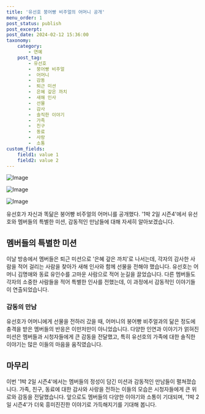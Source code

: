 ```yaml
---
title: '유선호 붕어빵 비주얼의 어머니 공개'
menu_order: 1
post_status: publish
post_excerpt: 
post_date: 2024-02-12 15:36:00
taxonomy:
    category:
        - 연예
    post_tag:
        - 유선호
        -  붕어빵 비주얼
        -  어머니
        -  감동
        -  퇴근 미션
        -  은혜 갚은 까치
        -  새해 인사
        -  선물
        -  감사
        -  솔직한 이야기
        -  가족
        -  친구
        -  동료
        -  사랑
        -  소통
custom_fields:
    field1: value 1
    field2: value 2
---
```


![Image](https://ssl.pstatic.net/mimgnews/image/311/2024/02/12/0001690641_001_20240212075101284.jpg?type=w540)

![Image](https://mimgnews.pstatic.net/image/311/2024/02/12/0001690641_002_20240212075101328.jpg?type=w540)

![Image](https://ssl.pstatic.net/mimgnews/image/311/2024/02/12/0001690641_003_20240212075101369.jpg?type=w540)

유선호가 자신과 똑닮은 붕어빵 비주얼의 어머니를 공개했다. '1박 2일 시즌4'에서 유선호와 멤버들의 특별한 미션, 감동적인 만남들에 대해 자세히 알아보겠습니다.
## 멤버들의 특별한 미션
이날 방송에서 멤버들은 퇴근 미션으로 '은혜 갚은 까치'로 나서는데, 각자의 감사한 사람을 적어 걸리는 사람을 찾아가 새해 인사와 함께 선물을 전해야 했습니다. 유선호는 어머니 김명애와 동료 유인수를 고마운 사람으로 적어 눈길을 끌었습니다. 다른 멤버들도 각자의 소중한 사람들을 적어 특별한 인사를 전했는데, 이 과정에서 감동적인 이야기들이 연출되었습니다.
### 감동의 만남
유선호가 어머니에게 선물을 전하러 갔을 때, 어머니의 붕어빵 비주얼과의 닮은 정도에 충격을 받은 멤버들의 반응은 이만저만이 아니었습니다. 다양한 인연과 이야기가 얽혀진 미션은 멤버들과 시청자들에게 큰 감동을 전달했고, 특히 유선호의 가족에 대한 솔직한 이야기는 많은 이들의 마음을 움직였습니다.
## 마무리
이번 '1박 2일 시즌4'에서는 멤버들의 정성이 담긴 미션과 감동적인 만남들이 펼쳐졌습니다. 가족, 친구, 동료에 대한 감사와 사랑을 전하는 이들의 모습은 시청자들에게 큰 위로와 감동을 전달했습니다. 앞으로도 멤버들의 다양한 이야기와 소통이 기대되며, '1박 2일 시즌4'가 더욱 흥미진진한 이야기로 가득해지기를 기대해 봅니다.
